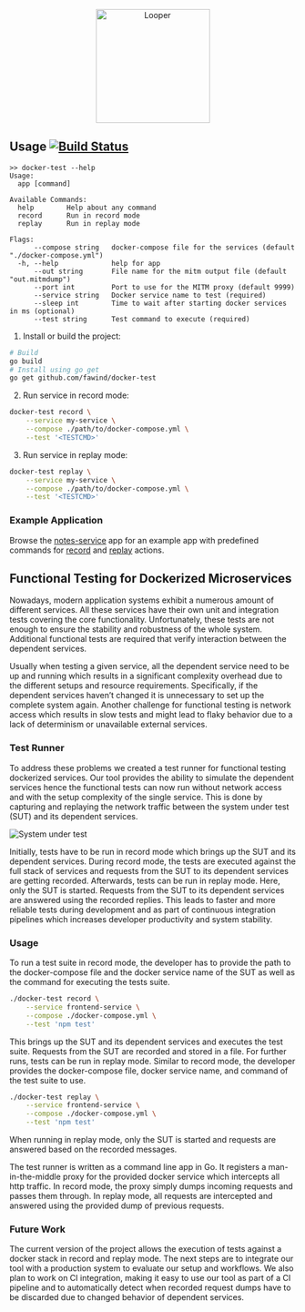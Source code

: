 <p align="center">
  <img src="https://user-images.githubusercontent.com/7422050/56345043-1924ca00-61bf-11e9-9832-58a50379851f.png" width="200" alt="Looper"/>
</p>

## Usage [![Build Status](https://travis-ci.com/fawind/docker-test.svg?token=RTEhNHKreGSnaC3U1jh2&branch=master)](https://travis-ci.com/fawind/docker-test)

```
>> docker-test --help
Usage:
  app [command]

Available Commands:
  help        Help about any command
  record      Run in record mode
  replay      Run in replay mode

Flags:
      --compose string   docker-compose file for the services (default "./docker-compose.yml")
  -h, --help             help for app
      --out string       File name for the mitm output file (default "out.mitmdump")
      --port int         Port to use for the MITM proxy (default 9999)
      --service string   Docker service name to test (required)
      --sleep int        Time to wait after starting docker services in ms (optional)
      --test string      Test command to execute (required)
```

1. Install or build the project:
```bash
# Build
go build
# Install using go get
go get github.com/fawind/docker-test
```

2. Run service in record mode:
```bash
docker-test record \
    --service my-service \
    --compose ./path/to/docker-compose.yml \
    --test '<TESTCMD>'
```

3. Run service in replay mode:
```bash
docker-test replay \
    --service my-service \
    --compose ./path/to/docker-compose.yml \
    --test '<TESTCMD>'
```

### Example Application

Browse the [notes-service](https://github.com/fawind/docker-test/tree/master/examples/notes-service) app for an example app with predefined commands for [record](https://github.com/fawind/docker-test/blob/master/examples/notes-service/record.sh) and [replay](https://github.com/fawind/docker-test/blob/master/examples/notes-service/replay.sh) actions.

## Functional Testing for Dockerized Microservices

Nowadays, modern application systems exhibit a numerous amount of different services. All these services have their own unit and integration tests covering the core functionality. Unfortunately, these tests are not enough to ensure the stability and robustness of the whole system. Additional functional tests are required that verify interaction between the dependent services.

Usually when testing a given service, all the dependent service need to be up and running which results in a significant complexity overhead due to the different setups and resource requirements. Specifically, if the dependent services haven’t changed it is unnecessary to set up the complete system again. Another challenge for functional testing is network access which results in slow tests and might lead to flaky behavior due to a lack of determinism or unavailable external services.

### Test Runner
To address these problems we created a test runner for functional testing dockerized services. Our tool provides the ability to simulate the dependent services hence the functional tests can now run without network access and with the setup complexity of the single service. This is done by capturing and replaying the network traffic between the system under test (SUT) and its dependent services.

![System under test](https://user-images.githubusercontent.com/7422050/51401182-74a4d480-1b4a-11e9-80ba-247de6c3859f.png)

Initially, tests have to be run in record mode which brings up the SUT and its dependent services. During record mode, the tests are executed against the full stack of services and requests from the SUT to its dependent services are getting recorded.
Afterwards, tests can be run in replay mode. Here, only the SUT is started. Requests from the SUT to its dependent services are answered using the recorded replies. This leads to faster and more reliable tests during development and as part of continuous integration pipelines which increases developer productivity and system stability.


### Usage
To run a test suite in record mode, the developer has to provide the path to the docker-compose file and the docker service name of the SUT as well as the command for executing the tests suite.

```bash
./docker-test record \
    --service frontend-service \
    --compose ./docker-compose.yml \
    --test 'npm test'
```

This brings up the SUT and its dependent services and executes the test suite. Requests from the SUT are recorded and stored in a file. For further runs, tests can be run in replay mode. Similar to record mode, the developer provides the docker-compose file, docker service name, and command of the test suite to use.

```bash
./docker-test replay \
    --service frontend-service \
    --compose ./docker-compose.yml \
    --test 'npm test'
```

When running in replay mode, only the SUT is started and requests are answered based on the recorded messages.

The test runner is written as a command line app in Go. It registers a man-in-the-middle proxy for the provided docker service which intercepts all http traffic. In record mode, the proxy simply dumps incoming requests and passes them through. In replay mode, all requests are intercepted and answered using the provided dump of previous requests.

### Future Work
The current version of the project allows the execution of tests against a docker stack in record and replay mode. The next steps are to integrate our tool with a production system to evaluate our setup and workflows. We also plan to work on CI integration, making it easy to use our tool as part of a CI pipeline and to automatically detect when recorded request dumps have to be discarded due to changed behavior of dependent services.
